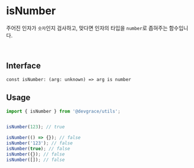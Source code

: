 # isNumber

주어진 인자가 `숫자`인지 검사하고, 맞다면 인자의 타입을 `number`로 좁혀주는 함수입니다.

<br />

## Interface
```tsx title="typescript"
const isNumber: (arg: unknown) => arg is number
```

## Usage
```ts
import { isNumber } from '@devgrace/utils';


isNumber(123); // true

isNumber(() => {}); // false
isNumber('123'); // false
isNumber(true); // false
isNumber({}); // false
isNumber([]); // false
```